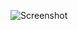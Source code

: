 ![Screenshot](https://raw.githubusercontent.com/Cryakl/Ultimate-RAT-Collection/refs/heads/main/BXRat/BX%20RAT%20v1.0/Screenshot.png)

